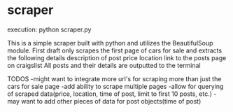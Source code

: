 # scraper

execution: python scraper.py

This is a simple scraper built with python and utilizes the BeautifulSoup module.
First draft only scrapes the first page of cars for sale and extracts the following details
  description of post
  price
  location 
  link to the posts page on craigslist
All posts and their details are outputted to the terminal
  
TODOS
-might want to integrate more url's for scraping more than just the cars for sale page
-add ability to scrape multiple pages
-allow for querying of scraped data(price, location, time of post, limit to first 10 posts, etc.)
-may want to add other pieces of data for post objects(time of post)
 
